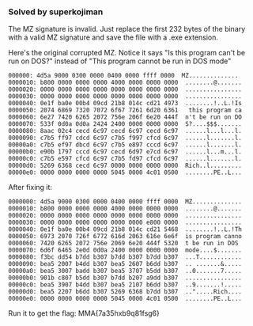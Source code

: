 ### Solved by superkojiman

The MZ signature is invalid. Just replace the first 232 bytes of the binary with a valid MZ signature and save the file with a .exe extension. 

Here's the original corrupted MZ. Notice it says "Is this program can't be run on DOS?" instead of "This program cannot be run in DOS mode"

```
000000: 4d5a 9000 0300 0000 0400 0000 ffff 0000  MZ..............
0000010: b800 0000 0000 0000 4000 0000 0000 0000  ........@.......
0000020: 0000 0000 0000 0000 0000 0000 0000 0000  ................
0000030: 0000 0000 0000 0000 0000 0000 0000 0000  ................
0000040: 0e1f ba0e 00b4 09cd 21b8 014c cd21 4973  ........!..L.!Is
0000050: 2074 6869 7320 7072 6f67 7261 6d20 6361   this program ca
0000060: 6e27 7420 6265 2072 756e 206f 6e20 444f  n't be run on DO
0000070: 533f 0d0a 0d0a 2424 2400 0000 0000 0000  S?....$$$.......
0000080: 8aac 02c4 cecd 6c97 cecd 6c97 cecd 6c97  ......l...l...l.
0000090: c7b5 ff97 cdcd 6c97 c7b5 f997 cfcd 6c97  ......l.......l.
00000a0: c7b5 ef97 dbcd 6c97 c7b5 e897 cccd 6c97  ......l.......l.
00000b0: e90b 1797 cccd 6c97 cecd 6d97 e7cd 6c97  ......l...m...l.
00000c0: c7b5 e597 cfcd 6c97 c7b5 fd97 cfcd 6c97  ......l.......l.
00000d0: 5269 6368 cecd 6c97 0000 0000 0000 0000  Rich..l.........
00000e0: 0000 0000 0000 0000 5045 0000 4c01 0500  ........PE..L...
```

After fixing it: 

```
0000000: 4d5a 9000 0300 0000 0400 0000 ffff 0000  MZ..............
0000010: b800 0000 0000 0000 4000 0000 0000 0000  ........@.......
0000020: 0000 0000 0000 0000 0000 0000 0000 0000  ................
0000030: 0000 0000 0000 0000 0000 0000 e800 0000  ................
0000040: 0e1f ba0e 00b4 09cd 21b8 014c cd21 5468  ........!..L.!Th
0000050: 6973 2070 726f 6772 616d 2063 616e 6e6f  is program canno
0000060: 7420 6265 2072 756e 2069 6e20 444f 5320  t be run in DOS
0000070: 6d6f 6465 2e0d 0d0a 2400 0000 0000 0000  mode....$.......
0000080: f3bc dd54 b7dd b307 b7dd b307 b7dd b307  ...T............
0000090: bea5 2007 b4dd b307 bea5 2607 b6dd b307  .. .......&.....
00000a0: bea5 3007 badd b307 bea5 3707 b5dd b307  ..0.......7.....
00000b0: 901b c807 b5dd b307 b7dd b207 a9dd b307  ................
00000c0: bea5 3907 b4dd b307 bea5 2107 b6dd b307  ..9.......!.....
00000d0: bea5 2207 b6dd b307 5269 6368 b7dd b307  ..".....Rich....
00000e0: 0000 0000 0000 0000 5045 0000 4c01 0500  ........PE..L...
```


Run it to get the flag: MMA{7a35hxb9q81fsg6}


